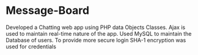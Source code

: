 # Message-Board
Developed a Chatting web app using PHP data Objects Classes. Ajax is used to maintain real-time nature of the app.
Used MySQL to maintain the Database of users. To provide more secure login SHA-1 encryption was used for credentials

